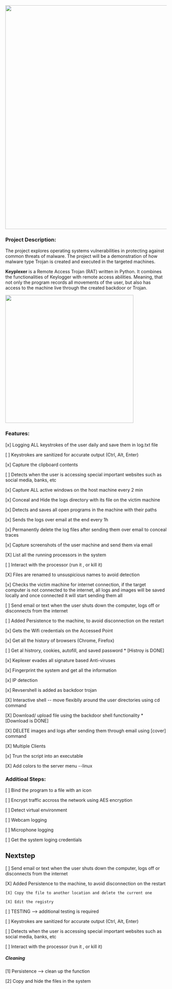 <img src="https://s24.postimg.org/h37565a11/key.png" width="700px">

### Project Description:
The project explores operating systems vulnerabilities in protecting against common threats of
malware. The project will be a demonstration of how malware type Trojan is created and
executed in the targeted machines.

__Keyplexer__ is a Remote Access Trojan (RAT) written in Python. It combines the
functionalities of Keylogger with remote access abilities. Meaning, that not only the program
records all movements of the user, but also has access to the machine live through the created
backdoor or Trojan.

<img src="https://s30.postimg.org/hkdfqd1lt/revshell.png" width="400px">

### Features:

 [x] Logging ALL keystrokes of the user daily and save them in log.txt file

 [ ] Keystrokes are sanitized for accurate output (Ctrl, Alt, Enter)

 [x] Capture the clipboard contents

 [ ] Detects when the user is accessing special important websites such as social media, banks, etc

 [x] Capture ALL active windows on the host machine every 2 min

 [x]  Conceal and Hide the logs directory with its file on the victim machine

 [x] Detects and saves all open programs in the machine with their paths

 [x] Sends the logs over email at the end every 1h

 [x] Permanently delete the log files after sending them over email to conceal traces

 [x] Capture screenshots of the user machine and send them via email

 [X] List all the running processors in the system

 [ ] Interact with the processor (run it , or kill it)

 [X] Files are renamed to unsuspicious names to avoid detection

 [x] Checks the victim machine for internet connection, if the target computer is not connected to the internet, all logs     and images will be saved locally and once connected it will start sending them all

 [ ] Send email or text when the user shuts down the computer, logs off or disconnects from the internet

 [ ] Added Persistence to the machine, to avoid disconnection on the restart

 [x] Gets the Wifi credentials on the Accessed Point

 [x] Get all the history of browsers (Chrome, Firefox)

 [ ] Get al histrory, cookies, autofill, and saved password  * [Histroy is DONE]

 [x] Keplexer evades all signature based Anti-viruses  

 [x] Fingerprint the system and get all the information

 [x] IP detection 

 [x] Revsershell is added as backdoor trojan 

 [X] Interactive shell -- move flexiblly around the user directories using cd command

 [X] Download/ upload file using the backdoor shell functionality * [Download is DONE]
 
 [X] DELETE images and logs after sending them through email using [cover] command

 [X] Multiple Clients

 [x] Trun the script into an executable 

 [X] Add colors to the server menu --linux



### Additioal Steps:

 [ ] Bind the program to a file with an icon
 
 [ ] Encrypt traffic accross the network using AES encryption

 [ ] Detect virtual environment 

 [ ] Webcam logging

 [ ] Microphone logging

 [ ] Get the system loging credentials 



## Nextstep

 [ ] Send email or text when the user shuts down the computer, logs off or disconnects from the internet

 [X] Added Persistence to the machine, to avoid disconnection on the restart
	
	[X] Copy the file to another location and delete the current one

	[X] Edit the registry

 [ ] TESTING --> additional testing is required 

 [ ] Keystrokes are sanitized for accurate output (Ctrl, Alt, Enter)

 [ ] Detects when the user is accessing special important websites such as social media, banks, etc

 [ ] Interact with the processor (run it , or kill it)



##### Cleaning

[1] Persistence --> clean up the function

[2] Copy and hide the files in the system 





